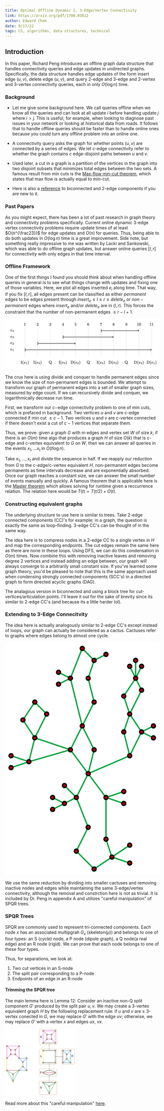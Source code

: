 ```yaml
---
title: Optimal Offline Dynamic 2, 3-Edge/Vertex Connectivity
link: https://arxiv.org/pdf/1708.03812
author: Edward Chen
date: 9/17/22
tags: CS, algorithms, data structures, technical
---
```


## Introduction

In this paper, Richard Peng introduces an offline graph data structure that handles connectivity queries and edge updates in undirected graphs. Specifically, the data structure handles edge updates of the form insert edge $(u,v)$, delete edge $(u,v)$, and query 2-edge and 3-edge and 2-vertex and 3-vertex connectivity queries, each in only $O(\log n)$ time.

### Background

- Let me give some background here. We call queries offline when we know all the queries and can look at all update $i$ before handling update $j$ where $i>j$. This is useful, for example, when looking to diagnose past issues in your network or looking at historical data from roads. It follows that to handle offline queries should be faster than to handle online ones because you could turn any offline problem into an online one. 

- A connectivity query asks the graph for whether points $(u,v)$ are connected by a series of edges. We let $c$-edge connectivity refer to whether the graph contains $c$ edge-disjoint paths between $u$ and $v$.

- Used later, a cut in a graph is a partition of the vertices in the graph into two disjoint subsets that minimizes total edges between the two sets.  A famous result from min cuts is the [Max-flow min-cut theorem](https://en.wikipedia.org/wiki/Max-flow_min-cut_theorem), which states that max flow is actually equal to min-cut.

- Here is also a [reference](https://usaco.guide/adv/BCC-2CC?lang=cpp) to biconnected and 2-edge components if you are new to it. 

### Past Papers

As you might expect, there has been a lot of past research in graph theory and connectivity problems specifically. Current online dynamic 3-edge vertex connectivity problems require update times of at least $O(n^{\frac23})$ for edge updates and $O(n)$ for queries. Thus, being able to do both updates in $O(\log n)$ time is a great improvement. Side note, but something really impressive to me was written by Lacki and Sankowski, which was able to do offline graph updates, but answer online queries $[l,r]$ for connectivity with only edges in that time interval.

### Offline Framework

One of the first things I found you should think about when handling offline queries in general is to see what things change with updates and fixing one of those variables. Here, we plot all edges inserted $e_i$ along time. That way, if you fix $[l,r]$, all edges present can be classified as either $permanent$ edges to be edges present through $insert_e\le l\le r \le delete_e$ or $non-permanent$ edges where $insert_e$ and/or $delete_e$ are in $(l,r)$. This forces the constraint that the number of non-permanent edges $\le r-l+1$. 

![hi](img/09_17_plot_vs_time.png)

The crux here is using divide and conquer to handle permanent edges since we know the size of non-permanent edges is bounded. We attempt to transform our graph of permanent edges into a set of smaller graph sizes, measured by edge count. If we can recursively divide and conquer, we logarithmically decrease run time. 

First, we transform our $c-$edge connectivity problem to one of min cuts, which is prefaced in background. Two vertices $u$ and $v$ are c-edge connected if min cut $\ge c-1$. Two vertices $u$ and $v$ are c-vertex connected if there doesn't exist a cut of $c-1$ vertices that separate them.

Thus, we prove: given a graph $G$ with m edges and vertex set $W$ of size $k$, if there is an $O(m)$ time algo that produces a graph $H$ of size $O(k)$ that is c-edge and c-vertex equivalent to $G$ on $W$, then we can answer all queries in the events $x_1,...x_t$ in $O(t\log{n})$. 

Take $x_1,...,x_t$ and divide the sequence in half. If we reapply our reduction from $G$ to the c-edge/c-vertex equivalent $H$, non-permanent edges become permanents as time intervals decrease and are exponentially absorbed. Once our graph reaches a constant size, we can answer the small number of events manually and quickly. A famous theorem that is applicable here is the [Master theorem](https://en.wikipedia.org/wiki/Master_theorem_analysis_of_algorithms) which allows solving for runtime given a reccurrence relation. The relation here would be $T(t) = T(t/2) + O(t)$.

### Constructing equivalent graphs

The underlying structure to use here is similar to trees. Take 2-edge connected components (CC)'s for example; in a graph, the question is exactly the same as loop-finding. 3-edge CC's can be thought of in the same way.

The idea here is to compress nodes in a 2-edge CC to a single vertex in $H$ and map the corresponding endpoints. The cut edges remain the same here as there are none in these loops. Using DFS, we can do this condensation in $O(m)$ times. Now combine this with removing inactive leaves and removing degree 2 vertices and instead adding an edge between, our graph will always converge to a arbitrarily small constant size. If you've learned some graph theory, you'd be pleased to note that this is the same approach used when condensing strongly connected components (SCC's) in a directed graph to form directed acyclic graphs (DAG).

The analagous version in biconnected and using a block tree for cut-vertices/articulation points. I'll leave it out for the sake of brevity since its similar to 2-edge CC's (and because its a little harder lol).

### Extending to 3-Edge Connecitvity

The idea here is actually analogously similar to 2-edge CC's except instead of loops, our graph can actually be considered as a cactus. Cactuses refer to graphs where edges belong to atmost one cycle.

![cactus graph](img/09_17_cactus_graph.svg.png)

We use the same reduction by dividing into smaller cactuses and removing inactive nodes and edges while maintaining the same 3-edge/vertex connectivity, although the removal and constrction here is not as trivial. It is included by Dr. Peng in appendix A and utilizes "careful manipulation" of SPQR trees. 

### SPQR Trees

SPQR are commonly used to represent tri-connected components. Each node $x$ has an associated multipgrah $G_x$ (skeleton($\mu$)) and belongs to one of four types: an S (cycle) node, a P node (dipole graph), a Q node(a real edge) and an R node (rigid). We can prove that each node belongs to one of these four types.

Thus, for separations, we look at:
1. Two cut vertices in an S-node
2. The split pair corresponding to a P-node
3. Endpoints of an edge in an R-node

#### Trimming the SPQR tree

The main lemma here is Lemma 12: Consider an inactive non-Q split component $G'$ produced by the split pair ${u,v}$. We may create a 3-vertex equivalent graph $H$ by the following replacement rule: if $u$ and $v$ are $\ge$ 3-vertex conected in $G$, we may replace $G'$ with the edge $uv$; otherwise, we may replace $G'$ with a vertex $x$ and edges $ux$, $vx$.

![SPQR tree](img/09_17_SPQR_tree.png)

Read more about this "careful manipulation" [here](https://arxiv.org/pdf/1708.03812.pdf).
